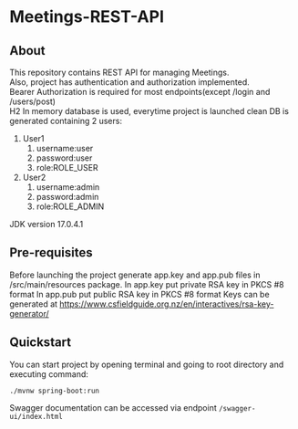 # Meetings-REST-API
## About
This repository contains REST API for managing Meetings.     
Also, project has authentication and authorization implemented.    
Bearer Authorization is required for most endpoints(except /login and /users/post)    
H2 In memory database is used, everytime project is launched clean DB is generated containing 2 users:    
1. User1
    1. username:user
    2. password:user
    3. role:ROLE_USER
2. User2
   1. username:admin
   2. password:admin
   3. role:ROLE_ADMIN

JDK version 17.0.4.1
## Pre-requisites
Before launching the project generate app.key and app.pub files in /src/main/resources package.
In app.key put private RSA key in PKCS #8 format
In app.pub put public RSA key in PKCS #8 format
Keys can be generated at https://www.csfieldguide.org.nz/en/interactives/rsa-key-generator/
## Quickstart
You can start project by opening terminal and going to root directory and executing command:
```
./mvnw spring-boot:run
```
Swagger documentation can be accessed via endpoint ```/swagger-ui/index.html```






